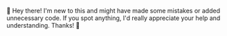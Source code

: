 🌟 Hey there! I'm new to this and might have made some mistakes or added unnecessary code. If you spot anything, I'd really appreciate your help and understanding. Thanks! 🚀
